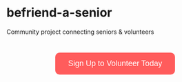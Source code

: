 # befriend-a-senior
Community project connecting seniors &amp; volunteers


<div style="text-align:center; margin: 40px 0;">
  <a href="https://forms.gle/XS4h9Dv6yN5z6rDFA" target="_blank">
    <button style="
      background-color: #ff5c5c;
      color: white;
      border: none;
      padding: 15px 30px;
      font-size: 18px;
      border-radius: 10px;
      cursor: pointer;
      transition: 0.3s ease;
    " onmouseover="this.style.backgroundColor='#ff7a7a'" onmouseout="this.style.backgroundColor='#ff5c5c'">
      Sign Up to Volunteer Today
    </button>
  </a>
</div>
